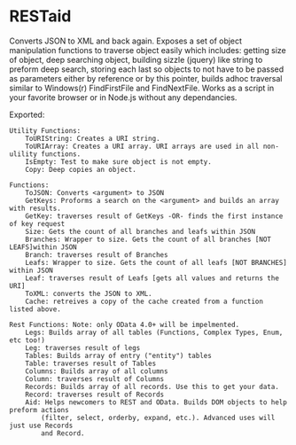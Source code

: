 # RESTaid
Converts JSON to XML and back again. Exposes a set of object manipulation functions to traverse object easily which includes: getting size of object, deep searching object, building sizzle (jquery) like string to preform deep search, storing each last so objects to not have to be passed as parameters either by reference or by this pointer, builds adhoc traversal similar to Windows(r) FindFirstFile and FindNextFile. Works as a script in your favorite browser or in Node.js without any dependancies.

Exported:
    
    Utility Functions:
        ToURIString: Creates a URI string.
        ToURIArray: Creates a URI array. URI arrays are used in all non-ulility functions.
        IsEmpty: Test to make sure object is not empty.
        Copy: Deep copies an object.
    
    Functions:
        ToJSON: Converts <argument> to JSON
        GetKeys: Proforms a search on the <argument> and builds an array with results.
        GetKey: traverses result of GetKeys -OR- finds the first instance of key request
        Size: Gets the count of all branches and leafs within JSON
        Branches: Wrapper to size. Gets the count of all branches [NOT LEAFS]within JSON
        Branch: traverses result of Branches
        Leafs: Wrapper to size. Gets the count of all leafs [NOT BRANCHES] within JSON
        Leaf: traverses result of Leafs [gets all values and returns the URI]
        ToXML: converts the JSON to XML.
        Cache: retreives a copy of the cache created from a function listed above.
   
    Rest Functions: Note: only OData 4.0+ will be impelmented.
        Legs: Builds array of all tables (Functions, Complex Types, Enum, etc too!)
        Leg: traverses result of legs
        Tables: Builds array of entry ("entity") tables
        Table: traverses result of Tables
        Columns: Builds array of all columns
        Column: traverses result of Columns
        Records: Builds array of all records. Use this to get your data.
        Record: traverses result of Records
        Aid: Helps newcomers to REST and OData. Builds DOM objects to help preform actions 
            (filter, select, orderby, expand, etc.). Advanced uses will just use Records 
            and Record.
        

